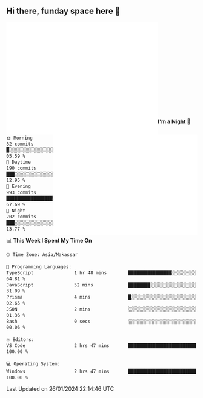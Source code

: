 ## Hi there, funday space here 🚀

<img align="left" width="400" alt="🌞" src="https://raw.githubusercontent.com/fhasnur/fhasnur/master/general.svg?token=ATQS65TR7ETTG5RLJUDIDBLBN34HE">
<img align="right" width="380" alt="🌞" src="https://raw.githubusercontent.com/fhasnur/fhasnur/master/statistics.svg?token=ATQS65TR7ETTG5RLJUDIDBLBN34HE">

<br><br><br><br><br><br><br><br><br><br><br><br><br><br>

<!--START_SECTION:waka-->
**I'm a Night 🦉** 

```text
🌞 Morning                82 commits          █░░░░░░░░░░░░░░░░░░░░░░░░   05.59 % 
🌆 Daytime                190 commits         ███░░░░░░░░░░░░░░░░░░░░░░   12.95 % 
🌃 Evening                993 commits         █████████████████░░░░░░░░   67.69 % 
🌙 Night                  202 commits         ███░░░░░░░░░░░░░░░░░░░░░░   13.77 % 
```


📊 **This Week I Spent My Time On** 

```text
🕑︎ Time Zone: Asia/Makassar

💬 Programming Languages: 
TypeScript               1 hr 48 mins        ████████████████░░░░░░░░░   64.81 % 
JavaScript               52 mins             ████████░░░░░░░░░░░░░░░░░   31.09 % 
Prisma                   4 mins              █░░░░░░░░░░░░░░░░░░░░░░░░   02.65 % 
JSON                     2 mins              ░░░░░░░░░░░░░░░░░░░░░░░░░   01.36 % 
Bash                     0 secs              ░░░░░░░░░░░░░░░░░░░░░░░░░   00.06 % 

🔥 Editors: 
VS Code                  2 hrs 47 mins       █████████████████████████   100.00 % 

💻 Operating System: 
Windows                  2 hrs 47 mins       █████████████████████████   100.00 % 
```


 Last Updated on 26/01/2024 22:14:46 UTC
<!--END_SECTION:waka-->
